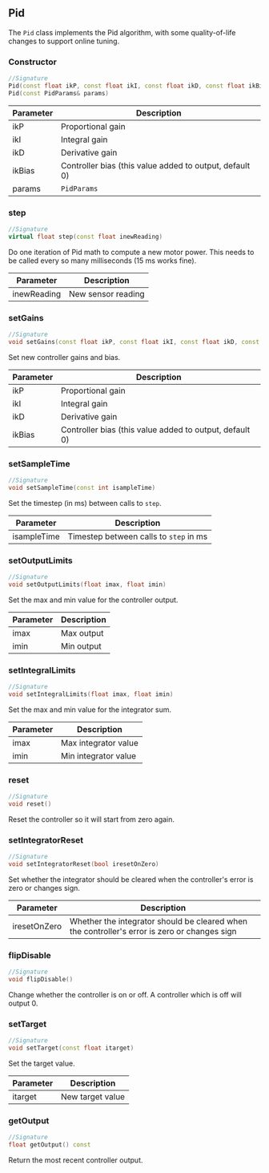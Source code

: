## Pid

The `Pid` class implements the Pid algorithm, with some quality-of-life changes to support online tuning.

### Constructor

```c++
//Signature
Pid(const float ikP, const float ikI, const float ikD, const float ikBias = 0)
Pid(const PidParams& params)
```

Parameter | Description
----------|------------
ikP | Proportional gain
ikI | Integral gain
ikD | Derivative gain
ikBias | Controller bias (this value added to output, default 0)
params | `PidParams`

### step

```c++
//Signature
virtual float step(const float inewReading)
```

Do one iteration of Pid math to compute a new motor power. This needs to be called every so many milliseconds (15 ms works fine).

Parameter | Description
----------|------------
inewReading | New sensor reading

### setGains

```c++
//Signature
void setGains(const float ikP, const float ikI, const float ikD, const float ikBias = 0)
```

Set new controller gains and bias.

Parameter | Description
----------|------------
ikP | Proportional gain
ikI | Integral gain
ikD | Derivative gain
ikBias | Controller bias (this value added to output, default 0)

### setSampleTime

```c++
//Signature
void setSampleTime(const int isampleTime)
```

Set the timestep (in ms) between calls to `step`.

Parameter | Description
----------|------------
isampleTime | Timestep between calls to `step` in ms

### setOutputLimits

```c++
//Signature
void setOutputLimits(float imax, float imin)
```

Set the max and min value for the controller output.

Parameter | Description
----------|------------
imax | Max output
imin | Min output

### setIntegralLimits

```c++
//Signature
void setIntegralLimits(float imax, float imin)
```

Set the max and min value for the integrator sum.

Parameter | Description
----------|------------
imax | Max integrator value
imin | Min integrator value

### reset

```c++
//Signature
void reset()
```

Reset the controller so it will start from zero again.

### setIntegratorReset

```c++
//Signature
void setIntegratorReset(bool iresetOnZero)
```

Set whether the integrator should be cleared when the controller's error is zero or changes sign.


Parameter | Description
----------|------------
iresetOnZero | Whether the integrator should be cleared when the controller's error is zero or changes sign

### flipDisable

```c++
//Signature
void flipDisable()
```

Change whether the controller is on or off. A controller which is off will output 0.

### setTarget

```c++
//Signature
void setTarget(const float itarget)
```

Set the target value.

Parameter | Description
----------|------------
itarget | New target value

### getOutput

```c++
//Signature
float getOutput() const
```

Return the most recent controller output.
